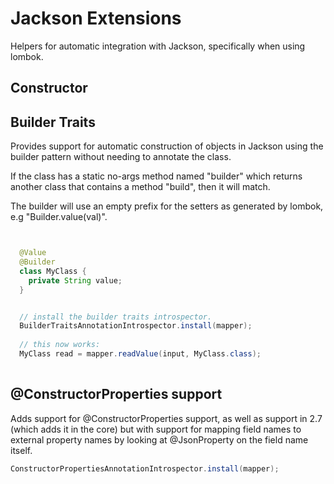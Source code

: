 # Jackson Extensions

Helpers for automatic integration with Jackson, specifically when using lombok.

## Constructor 

## Builder Traits

Provides support for automatic construction of objects in Jackson using the builder pattern without needing to annotate the class.
 
If the class has a static no-args method named "builder" which returns another class that contains a method "build", then it will match.

The builder will use an empty prefix for the setters as generated by lombok, e.g "Builder.value(val)".

```java


  @Value
  @Builder
  class MyClass {
    private String value;  
  }


  // install the builder traits introspector.
  BuilderTraitsAnnotationIntrospector.install(mapper);
  
  // this now works:
  MyClass read = mapper.readValue(input, MyClass.class);
  
```

## @ConstructorProperties support

Adds support for @ConstructorProperties support, as well as support in 2.7 (which adds it in the core) but with support for mapping field names to external property names by looking at @JsonProperty on the field name itself.

```java
ConstructorPropertiesAnnotationIntrospector.install(mapper);
```
